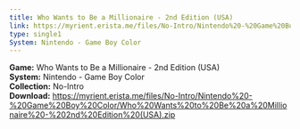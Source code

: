```yaml
---
title: Who Wants to Be a Millionaire - 2nd Edition (USA)
link: https://myrient.erista.me/files/No-Intro/Nintendo%20-%20Game%20Boy%20Color/Who%20Wants%20to%20Be%20a%20Millionaire%20-%202nd%20Edition%20(USA).zip
type: single1
System: Nintendo - Game Boy Color
---
```

<b>Game:</b> Who Wants to Be a Millionaire - 2nd Edition (USA)<br>
<b>System:</b> Nintendo - Game Boy Color<br>
<b>Collection:</b> No-Intro<br>
<b>Download:</b> https://myrient.erista.me/files/No-Intro/Nintendo%20-%20Game%20Boy%20Color/Who%20Wants%20to%20Be%20a%20Millionaire%20-%202nd%20Edition%20(USA).zip